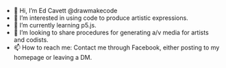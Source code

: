 - 👋 Hi, I’m Ed Cavett @drawmakecode
- 👀 I’m interested in using code to produce artistic expressions.
- 🌱 I’m currently learning p5.js.
- 💞️ I’m looking to share procedures for generating a/v media for artists and codists.
- 📫 How to reach me: Contact me through Facebook, either posting to my homepage or leaving a DM.

<!---
drawmakecode/drawmakecode is a ✨ special ✨ repository because its `README.md` (this file) appears on your GitHub profile.
You can click the Preview link to take a look at your changes.
--->
